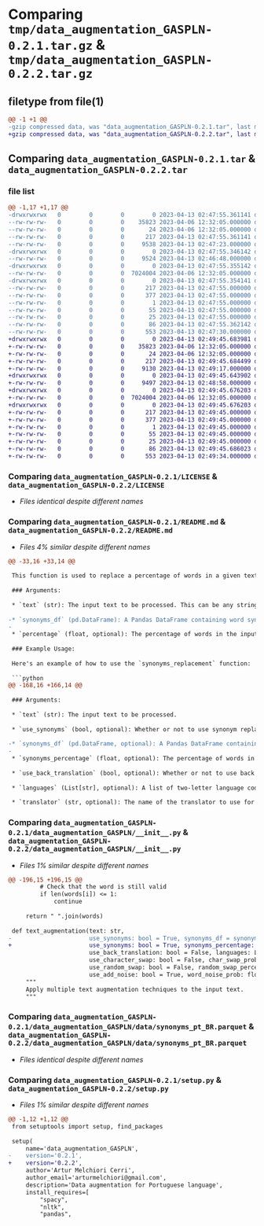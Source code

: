 # Comparing `tmp/data_augmentation_GASPLN-0.2.1.tar.gz` & `tmp/data_augmentation_GASPLN-0.2.2.tar.gz`

## filetype from file(1)

```diff
@@ -1 +1 @@
-gzip compressed data, was "data_augmentation_GASPLN-0.2.1.tar", last modified: Thu Apr 13 02:47:55 2023, max compression
+gzip compressed data, was "data_augmentation_GASPLN-0.2.2.tar", last modified: Thu Apr 13 02:49:45 2023, max compression
```

## Comparing `data_augmentation_GASPLN-0.2.1.tar` & `data_augmentation_GASPLN-0.2.2.tar`

### file list

```diff
@@ -1,17 +1,17 @@
-drwxrwxrwx   0        0        0        0 2023-04-13 02:47:55.361141 data_augmentation_GASPLN-0.2.1/
--rw-rw-rw-   0        0        0    35823 2023-04-06 12:32:05.000000 data_augmentation_GASPLN-0.2.1/LICENSE
--rw-rw-rw-   0        0        0       24 2023-04-06 12:32:05.000000 data_augmentation_GASPLN-0.2.1/MANIFEST.in
--rw-rw-rw-   0        0        0      217 2023-04-13 02:47:55.361141 data_augmentation_GASPLN-0.2.1/PKG-INFO
--rw-rw-rw-   0        0        0     9538 2023-04-13 02:47:23.000000 data_augmentation_GASPLN-0.2.1/README.md
-drwxrwxrwx   0        0        0        0 2023-04-13 02:47:55.346142 data_augmentation_GASPLN-0.2.1/data_augmentation_GASPLN/
--rw-rw-rw-   0        0        0     9524 2023-04-13 02:46:48.000000 data_augmentation_GASPLN-0.2.1/data_augmentation_GASPLN/__init__.py
-drwxrwxrwx   0        0        0        0 2023-04-13 02:47:55.355142 data_augmentation_GASPLN-0.2.1/data_augmentation_GASPLN/data/
--rw-rw-rw-   0        0        0  7024004 2023-04-06 12:32:05.000000 data_augmentation_GASPLN-0.2.1/data_augmentation_GASPLN/data/synonyms_pt_BR.parquet
-drwxrwxrwx   0        0        0        0 2023-04-13 02:47:55.354141 data_augmentation_GASPLN-0.2.1/data_augmentation_GASPLN.egg-info/
--rw-rw-rw-   0        0        0      217 2023-04-13 02:47:55.000000 data_augmentation_GASPLN-0.2.1/data_augmentation_GASPLN.egg-info/PKG-INFO
--rw-rw-rw-   0        0        0      377 2023-04-13 02:47:55.000000 data_augmentation_GASPLN-0.2.1/data_augmentation_GASPLN.egg-info/SOURCES.txt
--rw-rw-rw-   0        0        0        1 2023-04-13 02:47:55.000000 data_augmentation_GASPLN-0.2.1/data_augmentation_GASPLN.egg-info/dependency_links.txt
--rw-rw-rw-   0        0        0       55 2023-04-13 02:47:55.000000 data_augmentation_GASPLN-0.2.1/data_augmentation_GASPLN.egg-info/requires.txt
--rw-rw-rw-   0        0        0       25 2023-04-13 02:47:55.000000 data_augmentation_GASPLN-0.2.1/data_augmentation_GASPLN.egg-info/top_level.txt
--rw-rw-rw-   0        0        0       86 2023-04-13 02:47:55.362142 data_augmentation_GASPLN-0.2.1/setup.cfg
--rw-rw-rw-   0        0        0      553 2023-04-13 02:47:30.000000 data_augmentation_GASPLN-0.2.1/setup.py
+drwxrwxrwx   0        0        0        0 2023-04-13 02:49:45.683981 data_augmentation_GASPLN-0.2.2/
+-rw-rw-rw-   0        0        0    35823 2023-04-06 12:32:05.000000 data_augmentation_GASPLN-0.2.2/LICENSE
+-rw-rw-rw-   0        0        0       24 2023-04-06 12:32:05.000000 data_augmentation_GASPLN-0.2.2/MANIFEST.in
+-rw-rw-rw-   0        0        0      217 2023-04-13 02:49:45.684499 data_augmentation_GASPLN-0.2.2/PKG-INFO
+-rw-rw-rw-   0        0        0     9130 2023-04-13 02:49:17.000000 data_augmentation_GASPLN-0.2.2/README.md
+drwxrwxrwx   0        0        0        0 2023-04-13 02:49:45.643902 data_augmentation_GASPLN-0.2.2/data_augmentation_GASPLN/
+-rw-rw-rw-   0        0        0     9497 2023-04-13 02:48:58.000000 data_augmentation_GASPLN-0.2.2/data_augmentation_GASPLN/__init__.py
+drwxrwxrwx   0        0        0        0 2023-04-13 02:49:45.676203 data_augmentation_GASPLN-0.2.2/data_augmentation_GASPLN/data/
+-rw-rw-rw-   0        0        0  7024004 2023-04-06 12:32:05.000000 data_augmentation_GASPLN-0.2.2/data_augmentation_GASPLN/data/synonyms_pt_BR.parquet
+drwxrwxrwx   0        0        0        0 2023-04-13 02:49:45.676203 data_augmentation_GASPLN-0.2.2/data_augmentation_GASPLN.egg-info/
+-rw-rw-rw-   0        0        0      217 2023-04-13 02:49:45.000000 data_augmentation_GASPLN-0.2.2/data_augmentation_GASPLN.egg-info/PKG-INFO
+-rw-rw-rw-   0        0        0      377 2023-04-13 02:49:45.000000 data_augmentation_GASPLN-0.2.2/data_augmentation_GASPLN.egg-info/SOURCES.txt
+-rw-rw-rw-   0        0        0        1 2023-04-13 02:49:45.000000 data_augmentation_GASPLN-0.2.2/data_augmentation_GASPLN.egg-info/dependency_links.txt
+-rw-rw-rw-   0        0        0       55 2023-04-13 02:49:45.000000 data_augmentation_GASPLN-0.2.2/data_augmentation_GASPLN.egg-info/requires.txt
+-rw-rw-rw-   0        0        0       25 2023-04-13 02:49:45.000000 data_augmentation_GASPLN-0.2.2/data_augmentation_GASPLN.egg-info/top_level.txt
+-rw-rw-rw-   0        0        0       86 2023-04-13 02:49:45.686023 data_augmentation_GASPLN-0.2.2/setup.cfg
+-rw-rw-rw-   0        0        0      553 2023-04-13 02:49:34.000000 data_augmentation_GASPLN-0.2.2/setup.py
```

### Comparing `data_augmentation_GASPLN-0.2.1/LICENSE` & `data_augmentation_GASPLN-0.2.2/LICENSE`

 * *Files identical despite different names*

### Comparing `data_augmentation_GASPLN-0.2.1/README.md` & `data_augmentation_GASPLN-0.2.2/README.md`

 * *Files 4% similar despite different names*

```diff
@@ -33,16 +33,14 @@
 
 This function is used to replace a percentage of words in a given text string with their synonyms. It takes three arguments: `text`, `synonyms_df`, and `percentage`.
 
 ### Arguments:
 
 * `text` (str): The input text to be processed. This can be any string, but should ideally be a full sentence or paragraph for best results.
 
-* `synonyms_df` (pd.DataFrame): A Pandas DataFrame containing word synonyms. This is already pre-loaded in the initialization, so there is no need to manually specify this parameter.
-
 * `percentage` (float, optional): The percentage of words in the input `text` that should be replaced with their synonyms. The default value is 0.25, which means that 25% of the words in the input text will be replaced.
 
 ### Example Usage:
 
 Here's an example of how to use the `synonyms_replacement` function:
 
 ```python
@@ -168,16 +166,14 @@
 
 ### Arguments:
 
 * `text` (str): The input text to be processed.
 
 * `use_synonyms` (bool, optional): Whether or not to use synonym replacement. Default is `True`.
 
-* `synonyms_df` (pd.DataFrame, optional): A Pandas DataFrame containing word synonyms. This is already pre-loaded in the initialization, so there is no need to manually specify this parameter. Default is `synonyms_df`.
-
 * `synonyms_percentage` (float, optional): The percentage of words in the input text that should be replaced with their synonyms. Default is 0.5.
 
 * `use_back_translation` (bool, optional): Whether or not to use back translation. Default is `False`.
 
 * `languages` (List[str], optional): A list of two-letter language codes representing the languages to translate the text to and back from. Default is `['en', 'es']`.
 
 * `translator` (str, optional): The name of the translator to use for back translation. Currently, the only supported value is `'google'`. Default is `'google'`.
```

### Comparing `data_augmentation_GASPLN-0.2.1/data_augmentation_GASPLN/__init__.py` & `data_augmentation_GASPLN-0.2.2/data_augmentation_GASPLN/__init__.py`

 * *Files 1% similar despite different names*

```diff
@@ -196,15 +196,15 @@
         # Check that the word is still valid
         if len(words[i]) <= 1:
             continue
 
     return " ".join(words)
 
 def text_augmentation(text: str, 
-                      use_synonyms: bool = True, synonyms_df = synonyms_df, synonyms_percentage: float = 0.5,
+                      use_synonyms: bool = True, synonyms_percentage: float = 0.5,
                       use_back_translation: bool = False, languages: List[str] = ['en', 'es'], translator: str = 'google',
                       use_character_swap: bool = False, char_swap_prob: float = 0.25,
                       use_random_swap: bool = False, random_swap_percentage: float = None, num_words: int = None, random_swap_prob: float = 0.15,
                       use_add_noise: bool = True, word_noise_prob: float = 0.2, char_noise_prob: float = 0.2) -> str:
     """
     Apply multiple text augmentation techniques to the input text.
     """
```

### Comparing `data_augmentation_GASPLN-0.2.1/data_augmentation_GASPLN/data/synonyms_pt_BR.parquet` & `data_augmentation_GASPLN-0.2.2/data_augmentation_GASPLN/data/synonyms_pt_BR.parquet`

 * *Files identical despite different names*

### Comparing `data_augmentation_GASPLN-0.2.1/setup.py` & `data_augmentation_GASPLN-0.2.2/setup.py`

 * *Files 1% similar despite different names*

```diff
@@ -1,12 +1,12 @@
 from setuptools import setup, find_packages
 
 setup(
     name='data_augmentation_GASPLN',
-    version='0.2.1',
+    version='0.2.2',
     author='Artur Melchiori Cerri',
     author_email='arturmelchiori@gmail.com',
     description='Data augmentation for Portuguese language',
     install_requires=[
         "spacy",
         "nltk",
         "pandas",
```

